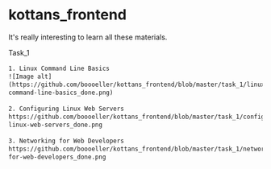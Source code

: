 # kottans_frontend

It's really interesting to learn all these materials.

Task_1
	
	1. Linux Command Line Basics
	![Image alt](https://github.com/boooeller/kottans_frontend/blob/master/task_1/linux-command-line-basics_done.png)
	
	2. Configuring Linux Web Servers
	https://github.com/boooeller/kottans_frontend/blob/master/task_1/configuring-linux-web-servers_done.png
	
	3. Networking for Web Developers
	https://github.com/boooeller/kottans_frontend/blob/master/task_1/networking-for-web-developers_done.png
